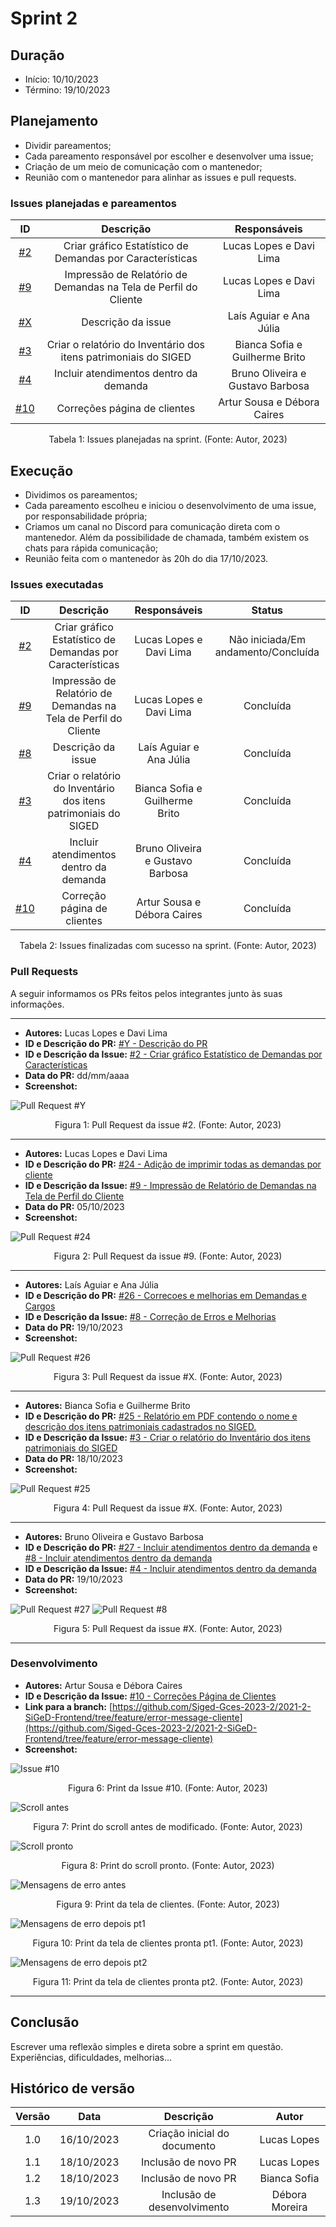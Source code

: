 # Sprint 2

## Duração
- Início: 10/10/2023
- Término: 19/10/2023

## Planejamento
- Dividir pareamentos;
- Cada pareamento responsável por escolher e desenvolver uma issue;
- Criação de um meio de comunicação com o mantenedor;
- Reunião com o mantenedor para alinhar as issues e pull requests.

### Issues planejadas e pareamentos
| ID | Descrição | Responsáveis |
| :--: | :-----: | :----------: |
| [#2](https://github.com/Siged-Gces-2023-2/2023.2-SIGeD-GCES-Doc/issues/2) | Criar gráfico Estatístico de Demandas por Características | Lucas Lopes e Davi Lima |
| [#9](https://github.com/Siged-Gces-2023-2/2023.2-SIGeD-GCES-Doc/issues/9) | Impressão de Relatório de Demandas na Tela de Perfil do Cliente | Lucas Lopes e Davi Lima |
| [#X]() | Descrição da issue | Laís Aguiar e Ana Júlia |
| [#3](https://github.com/Siged-Gces-2023-2/2023.2-SIGeD-GCES-Doc/issues/3) | Criar o relatório do Inventário dos itens patrimoniais do SIGED | Bianca Sofia e Guilherme Brito |
| [#4](https://github.com/Siged-Gces-2023-2/2023.2-SIGeD-GCES-Doc/issues/4) | Incluir atendimentos dentro da demanda | Bruno Oliveira e Gustavo Barbosa |
| [#10](https://github.com/Siged-Gces-2023-2/2023.2-SIGeD-GCES-Doc/issues/10) | Correções página de clientes | Artur Sousa e Débora Caires |

<figcaption align="center">Tabela 1: Issues planejadas na sprint. (Fonte: Autor, 2023)</figcaption>


## Execução
- Dividimos os pareamentos;
- Cada pareamento escolheu e iniciou o desenvolvimento de uma issue, por responsabilidade própria;
- Criamos um canal no Discord para comunicação direta com o mantenedor. Além da possibilidade de chamada, também existem os chats para rápida comunicação;
- Reunião feita com o mantenedor às 20h do dia 17/10/2023.

### Issues executadas
| ID | Descrição | Responsáveis | Status |
| :--: | :-----: | :----------: | :----: |
| [#2](https://github.com/Siged-Gces-2023-2/2023.2-SIGeD-GCES-Doc/issues/2) | Criar gráfico Estatístico de Demandas por Características | Lucas Lopes e Davi Lima | Não iniciada/Em andamento/Concluída |
| [#9](https://github.com/Siged-Gces-2023-2/2023.2-SIGeD-GCES-Doc/issues/9) | Impressão de Relatório de Demandas na Tela de Perfil do Cliente | Lucas Lopes e Davi Lima | Concluída |
| [#8](https://github.com/Siged-Gces-2023-2/2023.2-SIGeD-GCES-Doc/issues/8) | Descrição da issue | Laís Aguiar e Ana Júlia | Concluída |
| [#3](https://github.com/Siged-Gces-2023-2/2023.2-SIGeD-GCES-Doc/issues/3) | Criar o relatório do Inventário dos itens patrimoniais do SIGED | Bianca Sofia e Guilherme Brito | Concluída |
| [#4](https://github.com/Siged-Gces-2023-2/2023.2-SIGeD-GCES-Doc/issues/4) | Incluir atendimentos dentro da demanda | Bruno Oliveira e Gustavo Barbosa | Concluída |
| [#10](https://github.com/Siged-Gces-2023-2/2023.2-SIGeD-GCES-Doc/issues/10) | Correção página de clientes | Artur Sousa e Débora Caires | Concluída |

<figcaption align="center">Tabela 2: Issues finalizadas com sucesso na sprint. (Fonte: Autor, 2023)</figcaption>

### Pull Requests
A seguir informamos os PRs feitos pelos integrantes junto às suas informações.

---

- **Autores:** Lucas Lopes e Davi Lima
- **ID e Descrição do PR:** [#Y - Descrição do PR]()
- **ID e Descrição da Issue:** [#2 - Criar gráfico Estatístico de Demandas por Características](https://github.com/Siged-Gces-2023-2/2023.2-SIGeD-GCES-Doc/issues/2)
- **Data do PR:** dd/mm/aaaa
- **Screenshot:**

![Pull Request #Y]()

<figcaption align="center">Figura 1: Pull Request da issue #2. (Fonte: Autor, 2023)</figcaption>

---

- **Autores:** Lucas Lopes e Davi Lima
- **ID e Descrição do PR:** [#24 - Adição de imprimir todas as demandas por cliente](https://github.com/DITGO/2021-2-SiGeD-Frontend/pull/24)
- **ID e Descrição da Issue:** [#9 - Impressão de Relatório de Demandas na Tela de Perfil do Cliente](https://github.com/Siged-Gces-2023-2/2023.2-SIGeD-GCES-Doc/issues/9)
- **Data do PR:** 05/10/2023
- **Screenshot:**

![Pull Request #24](../assets/pullRequests/pr24.png)

<figcaption align="center">Figura 2: Pull Request da issue #9. (Fonte: Autor, 2023)</figcaption>

---

- **Autores:** Laís Aguiar e Ana Júlia
- **ID e Descrição do PR:** [#26 - Correcoes e melhorias em Demandas e Cargos]()
- **ID e Descrição da Issue:** [#8 - Correção de Erros e Melhorias](https://github.com/Siged-Gces-2023-2/2023.2-SIGeD-GCES-Doc/issues/8)
- **Data do PR:** 19/10/2023
- **Screenshot:**

![Pull Request #26](../assets/pullRequests/pull_26.jpeg)

<figcaption align="center">Figura 3: Pull Request da issue #X. (Fonte: Autor, 2023)</figcaption>

---

- **Autores:** Bianca Sofia e Guilherme Brito
- **ID e Descrição do PR:** [#25 - Relatório em PDF contendo o nome e descrição dos itens patrimoniais cadastrados no SIGED.](https://github.com/DITGO/2021-2-SiGeD-Frontend/pull/25)
- **ID e Descrição da Issue:** [#3 - Criar o relatório do Inventário dos itens patrimoniais do SIGED](https://github.com/Siged-Gces-2023-2/2023.2-SIGeD-GCES-Doc/issues/3)
- **Data do PR:** 18/10/2023
- **Screenshot:**

![Pull Request #25](../assets/pullRequests/pull_25.jpeg)


<figcaption align="center">Figura 4: Pull Request da issue #X. (Fonte: Autor, 2023)</figcaption>

---

- **Autores:** Bruno Oliveira e Gustavo Barbosa
- **ID e Descrição do PR:** [#27 - Incluir atendimentos dentro da demanda](https://github.com/DITGO/2021-2-SiGeD-Frontend/pull/27) e [#8 - Incluir atendimentos dentro da demanda](https://github.com/DITGO/2021-2-SiGeD-Demands/pull/8)
- **ID e Descrição da Issue:** [#4 - Incluir atendimentos dentro da demanda](https://github.com/Siged-Gces-2023-2/2023.2-SIGeD-GCES-Doc/issues/4)
- **Data do PR:** 19/10/2023
- **Screenshot:**

![Pull Request #27](../assets/pullRequests/pull_27.png)
![Pull Request #8](../assets/pullRequests/pull_demands_8.png)

<figcaption align="center">Figura 5: Pull Request da issue #X. (Fonte: Autor, 2023)</figcaption>

---

### Desenvolvimento

- **Autores:** Artur Sousa e Débora Caires
- **ID e Descrição da Issue:** [#10 - Correções Página de Clientes](https://github.com/Siged-Gces-2023-2/2023.2-SIGeD-GCES-Doc/issues/10)
- **Link para a branch:** [https://github.com/Siged-Gces-2023-2/2021-2-SiGeD-Frontend/tree/feature/error-message-cliente](https://github.com/Siged-Gces-2023-2/2021-2-SiGeD-Frontend/tree/feature/error-message-cliente)
- **Screenshot:**


![Issue #10](../assets/development/issue10.png)

<figcaption align="center">Figura 6: Print da Issue #10. (Fonte: Autor, 2023)</figcaption>

![Scroll antes](../assets/development/scroll.jpeg)

<figcaption align="center">Figura 7: Print do scroll antes de modificado. (Fonte: Autor, 2023)</figcaption>

![Scroll pronto](../assets/development/scrollPronto.jpeg)

<figcaption align="center">Figura 8: Print do scroll pronto. (Fonte: Autor, 2023)</figcaption>

![Mensagens de erro antes](../assets/development/modal.jpeg)

<figcaption align="center">Figura 9: Print da tela de clientes. (Fonte: Autor, 2023)</figcaption>

![Mensagens de erro depois pt1](../assets/development/modalCorreto.jpeg)

<figcaption align="center">Figura 10: Print da tela de clientes pronta pt1. (Fonte: Autor, 2023)</figcaption>

![Mensagens de erro depois pt2](../assets/development/mensagensCorretas.jpeg)

<figcaption align="center">Figura 11: Print da tela de clientes pronta pt2. (Fonte: Autor, 2023)</figcaption>


---

## Conclusão
Escrever uma reflexão simples e direta sobre a sprint em questão. Experiências, dificuldades, melhorias...

## Histórico de versão
| Versão | Data | Descrição | Autor |
| :----: | :--: | :-------: | :---: |
| 1.0 | 16/10/2023 | Criação inicial do documento | Lucas Lopes |
| 1.1 | 18/10/2023 | Inclusão de novo PR | Lucas Lopes |
| 1.2 | 18/10/2023 | Inclusão de novo PR | Bianca Sofia |
| 1.3 | 19/10/2023 | Inclusão de desenvolvimento | Débora Moreira |